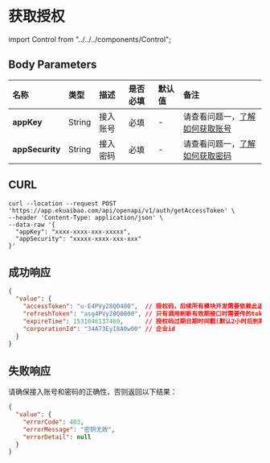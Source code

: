 # 获取授权

import Control from "../../../components/Control";

<Control
  method="POST"
  url="/api/openapi/v1/auth/getAccessToken"
/>

## Body Parameters

| 名称 | 类型 | 描述 | 是否必填 | 默认值 | 备注 |
| :--- | :--- | :--- | :--- |:--- | :--- |
| **appKey**       | String | 接入账号 | 必填 | - | 请查看问题一，[了解如何获取账号](/docs/open-api/getting-started/question-answer) |
| **appSecurity**  | String | 接入密码 | 必填 | - | 请查看问题一，[了解如何获取密码](/docs/open-api/getting-started/question-answer) |

## CURL
```
curl --location --request POST 'https://app.ekuaibao.com/api/openapi/v1/auth/getAccessToken' \
--header 'Content-Type: application/json' \
--data-raw '{
  "appKey": "xxxx-xxxx-xxx-xxxxx",
  "appSecurity": "xxxxx-xxxx-xxx-xxx"
}'
```

## 成功响应

```json
{
  "value": {
    "accessToken": "u-E4PVy28Q0400",  // 授权码，后续所有模块开发需要依赖此返回值
    "refreshToken": "asg4PVy28Q0800", // 只有调用刷新有效期接口时需要传的token
    "expireTime": 1531046137469,      // 授权码过期日期时间戳(默认2小时后到期)
    "corporationId": "34A73EyI8A0w00" // 企业id
  }
}
```

## 失败响应
请确保接入账号和密码的正确性，否则返回以下结果：
```json
{
  "value": {
    "errorCode": 403,
    "errorMessage": "密钥无效",
    "errorDetail": null
  }
}
```
